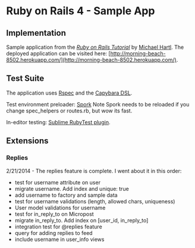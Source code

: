 # Ruby on Rails 4 - Sample App
## Implementation

Sample application from the [*Ruby on Rails Tutorial*](http://railstutorial.org/) by [Michael Hartl](http://michaelhartl.com).
The deployed application can be visited here: [http://morning-beach-8502.herokuapp.com/](http://morning-beach-8502.herokuapp.com/).

## Test Suite

The application uses [Rspec](https://github.com/rspec/rspec-rails) and the [Capybara DSL](https://github.com/jnicklas/capybara). 

Test environment preloader: [Spork](https://github.com/sporkrb/spork-rails) 
Note Spork needs to be reloaded if you change spec_helpers or routes.rb, but wow its fast.

In-editor testing: [Sublime RubyTest plugin](https://github.com/maltize/sublime-text-2-ruby-tests).

## Extensions

### Replies

2/21/2014 - The replies feature is complete. 
I went about it in this order:
- test for username attribute on user
- migrate username. Add index and unique: true
- add username to factory and sample data
- test for username validations (length, allowed chars, uniqueness)
- User model validations for username
- test for in_reply_to on Micropost
- migrate in_reply_to. Add index on [user_id, in_reply_to]
- integration test for @replies feature
- query for adding replies to feed
- include username in user_info views 